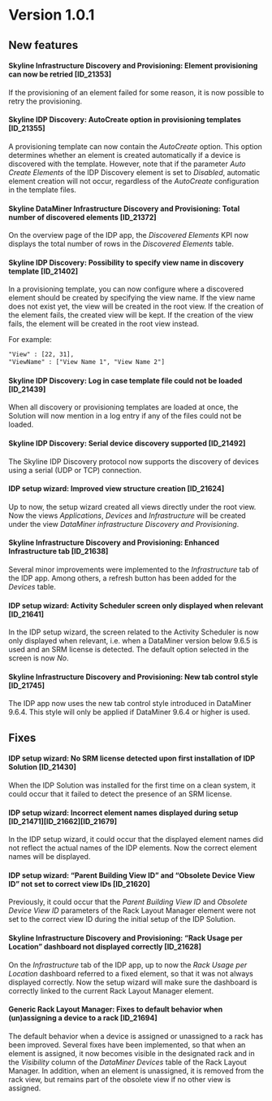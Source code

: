 # Version 1.0.1

## New features

#### Skyline Infrastructure Discovery and Provisioning: Element provisioning can now be retried \[ID_21353\]

If the provisioning of an element failed for some reason, it is now possible to retry the provisioning.

#### Skyline IDP Discovery: AutoCreate option in provisioning templates \[ID_21355\]

A provisioning template can now contain the *AutoCreate* option. This option determines whether an element is created automatically if a device is discovered with the template. However, note that if the parameter *Auto Create Elements* of the IDP Discovery element is set to *Disabled*, automatic element creation will not occur, regardless of the *AutoCreate* configuration in the template files.

#### Skyline DataMiner Infrastructure Discovery and Provisioning: Total number of discovered ele­ments \[ID_21372\]

On the overview page of the IDP app, the *Discovered Elements* KPI now displays the total number of rows in the *Discovered Elements* table.

#### Skyline IDP Discovery: Possibility to specify view name in discovery template \[ID_21402\]

In a provisioning template, you can now configure where a discovered element should be created by specifying the view name. If the view name does not exist yet, the view will be created in the root view. If the creation of the element fails, the created view will be kept. If the creation of the view fails, the element will be created in the root view instead.

For example:

```txt
"View" : [22, 31],
"ViewName" : ["View Name 1", "View Name 2"]
```

#### Skyline IDP Discovery: Log in case template file could not be loaded \[ID_21439\]

When all discovery or provisioning templates are loaded at once, the Solution will now mention in a log entry if any of the files could not be loaded.

#### Skyline IDP Discovery: Serial device discovery supported \[ID_21492\]

The Skyline IDP Discovery protocol now supports the discovery of devices using a serial (UDP or TCP) connection.

#### IDP setup wizard: Improved view structure creation \[ID_21624\]

Up to now, the setup wizard created all views directly under the root view. Now the views *Applications*, *Devices* and *Infrastructure* will be created under the view *DataMiner infrastructure Discovery and Provisioning*.

#### Skyline Infrastructure Discovery and Provisioning: Enhanced Infrastructure tab \[ID_21638\]

Several minor improvements were implemented to the *Infrastructure* tab of the IDP app. Among others, a refresh button has been added for the *Devices* table.

#### IDP setup wizard: Activity Scheduler screen only displayed when relevant \[ID_21641\]

In the IDP setup wizard, the screen related to the Activity Scheduler is now only displayed when relevant, i.e. when a DataMiner version below 9.6.5 is used and an SRM license is detected. The default option selected in the screen is now *No*.

#### Skyline Infrastructure Discovery and Provisioning: New tab control style \[ID_21745\]

The IDP app now uses the new tab control style introduced in DataMiner 9.6.4. This style will only be applied if DataMiner 9.6.4 or higher is used.

## Fixes

#### IDP setup wizard: No SRM license detected upon first installation of IDP Solution \[ID_21430\]

When the IDP Solution was installed for the first time on a clean system, it could occur that it failed to detect the presence of an SRM license.

#### IDP setup wizard: Incorrect element names displayed during setup \[ID_21471\]\[ID_21662\]\[ID_21679\]

In the IDP setup wizard, it could occur that the displayed element names did not reflect the actual names of the IDP elements. Now the correct element names will be displayed.

#### IDP setup wizard: “Parent Building View ID” and “Obsolete Device View ID” not set to correct view IDs \[ID_21620\]

Previously, it could occur that the *Parent Building View ID* and *Obsolete Device View ID* parameters of the Rack Layout Manager element were not set to the correct view ID during the initial setup of the IDP Solution.

#### Skyline Infrastructure Discovery and Provisioning: “Rack Usage per Location” dashboard not displayed correctly \[ID_21628\]

On the *Infrastructure* tab of the IDP app, up to now the *Rack Usage per Location* dashboard referred to a fixed element, so that it was not always displayed correctly. Now the setup wizard will make sure the dashboard is correctly linked to the current Rack Layout Manager element.

#### Generic Rack Layout Manager: Fixes to default behavior when (un)assigning a device to a rack \[ID_21694\]

The default behavior when a device is assigned or unassigned to a rack has been improved. Several fixes have been implemented, so that when an element is assigned, it now becomes visible in the designated rack and in the *Visibility* column of the *DataMiner Devices* table of the Rack Layout Manager. In addition, when an element is unassigned, it is removed from the rack view, but remains part of the obsolete view if no other view is assigned.
